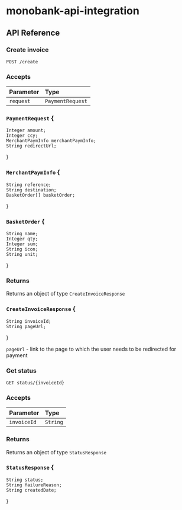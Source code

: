 # monobank-api-integration

## API Reference

### Create invoice


  `POST /create`

### Accepts

| Parameter | Type                 |
| :-------- | :------------------- |
| `request` | `PaymentRequest` |

### `PaymentRequest` {
    Integer amount;
    Integer ccy;
    MerchantPaymInfo merchantPaymInfo;
    String redirectUrl;
}

### `MerchantPaymInfo` {
    String reference;
    String destination;
    BasketOrder[] basketOrder;
}
### `BasketOrder` {
    String name;
    Integer qty;
    Integer sum;
    String icon;
    String unit;

}

### Returns
Returns an object of type `CreateInvoiceResponse`

### `CreateInvoiceResponse` {
    String invoiceId;
    String pageUrl;
}

`pageUrl` - link to the page to which the user needs to be redirected for payment

### Get status


  `GET status/{invoiceId}`

### Accepts

| Parameter | Type                 |
| :-------- | :------------------- |
| `invoiceId` | `String` |

### Returns
Returns an object of type `StatusResponse`

### `StatusResponse` {
    String status;
    String failureReason;
    String createdDate;
}


